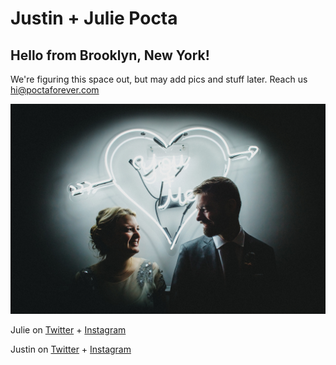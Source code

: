 
# Justin + Julie Pocta 

## Hello from Brooklyn, New York!

We're figuring this space out, but may add pics and stuff later. Reach us [hi@poctaforever.com](mailto:hi@poctaforever.com)

<img src="26709229451_6198bc0803_l.jpg">

Julie on [Twitter](https://twitter.com/juliepocta) + [Instagram](https://instagram.com/julieforever)

Justin on [Twitter](https://twitter.com/justinpocta) + [Instagram](https://instagram.com/justinpocta)







